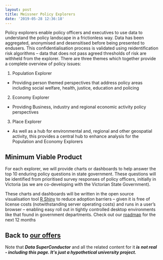 ```yaml
---
layout: post
title: Meissner Policy Explorers
date: '2019-05-28 12:36:18'
---
```


Policy explorers enable policy officers and executives to use data to understand the policy landscape in a frictionless way. Data has been aggregated, anonymised and desensitised before being presented to endusers. This confidentialisation process is validated using reidentification risk algorithms – data that does not pass agreed thresholds of risk are withheld from the explorer. There are three themes which together provide a complete overview of policy issues:

1. Population Explorer
  - Providing person themed perspectives that address policy areas including social welfare, health, justice, education and policing
2. Economy Explorer
  - Providing Business, industry and regional economic activity policy perspectives
3. Place Explorer
  - As well as a hub for environmental and, regional and other geospatial activity, this provides a central hub to enhance analysis for the Population and Economy Explorers

## Minimum Viable Product

For each explorer, we will provide charts or dashboards to help answer the top 10 enduring policy questions in state government. These questions will be identified from prioritised survey responses of policy officers, initially in Victoria (as we are co-developing with the Victorian State Government).

These charts and dashboards will be written in the open source visualisation tool&nbsp;[R Shiny](https://shiny.rstudio.com/)&nbsp;to reduce adoption barriers – given it is free of license costs (notwithstanding server operating costs) and runs in a user’s browser – enabling easy roll out in tightly controlled desktop environments like that found in government departments. Check out our [roadmap](https://datajps.com/data-superconductor-roadmap/) for the next 12 months

## Back to&nbsp;[our offers](https://datajps.com/data-superconductor-offers-and-mvp)
<!--kg-card-end: markdown-->

Note that **_Data SuperConductor_** and all the related content for it **_is_**  **_not real - including this page. It's just a hypothetical university project._**


